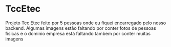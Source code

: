 # TccEtec
Projeto Tcc Etec feito por 5 pessoas onde eu fiquei encarregado pelo nosso backend.
Algumas imagens estão faltando por conter fotos de pessoas fisicas e o dominio empresa está faltando tambem por conter muitas imagens
